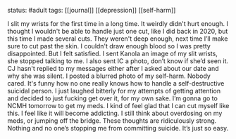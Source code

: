 status: #adult 
tags: [[journal]] [[depression]] [[self-harm]] 

I slit my wrists for the first time in a long time. It weirdly didn't hurt enough. I thought I wouldn't be able to handle just one cut, like I did back in 2020, but this time I made several cuts. They weren't deep enough, next time I’ll make sure to cut past the skin. I couldn't draw enough blood so I was pretty disappointed. But I felt satisfied. I sent Kanola an image of my slit wrists, she stopped talking to me. I also sent IC a photo, don’t know if she’d seen it. CJ hasn't replied to my messages either after I asked about our date and why she was silent. I posted a blurred photo of my self-harm. Nobody cared. It's funny how no one really knows how to handle a self-destructive suicidal person. I just laughed bitterly for my attempts of getting attention and decided to just fucking get over it, for my own sake. I’m gonna go to NCMH tomorrow to get my meds. I kind of feel glad that I can cut myself like this. I feel like it will become addicting. I still think about overdosing on my meds, or jumping off the bridge. These thoughts are ridiculously strong. Nothing and no one’s stopping me from committing suicide. It’s just so easy.
